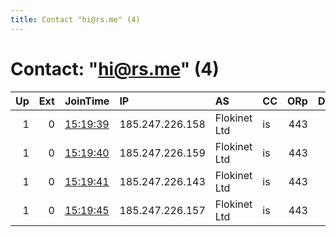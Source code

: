 ```yaml
---
title: Contact "hi@rs.me" (4)
---
```


# Contact: "hi@rs.me" (4)

|   Up |   Ext | JoinTime                                                                                              | IP              | AS           | CC   |   ORp |   Dirp | OS    | Version   | Nickname   |   eFamMembers |
|-----:|------:|:------------------------------------------------------------------------------------------------------|:----------------|:-------------|:-----|------:|-------:|:------|:----------|:-----------|--------------:|
|    1 |     0 | [15:19:39](https://nusenu.github.io/OrNetStats/w/relay/A8790840B4E4F8275246B1B360A28F62317EC3C2.html) | 185.247.226.158 | Flokinet Ltd | is   |   443 |      0 | Linux | 0.4.7.13  | Tor3RsMe   |             4 |
|    1 |     0 | [15:19:40](https://nusenu.github.io/OrNetStats/w/relay/3FCD329B1A74F875F6134B59F0814501E479591F.html) | 185.247.226.159 | Flokinet Ltd | is   |   443 |      0 | Linux | 0.4.7.13  | Tor4RsMe   |             4 |
|    1 |     0 | [15:19:41](https://nusenu.github.io/OrNetStats/w/relay/34AA8E15FD8AFAB6C0F2D6ECB3188A656C615F3F.html) | 185.247.226.143 | Flokinet Ltd | is   |   443 |      0 | Linux | 0.4.7.13  | Tor1RsMe   |             4 |
|    1 |     0 | [15:19:45](https://nusenu.github.io/OrNetStats/w/relay/A761BCDB4203115DD25C431AEEE10F6B723875B0.html) | 185.247.226.157 | Flokinet Ltd | is   |   443 |      0 | Linux | 0.4.7.13  | Tor2RsMe   |             4 |
